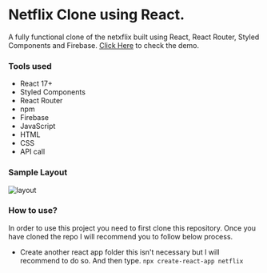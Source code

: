 # Netflix Clone using React.

A fully functional clone of the netxflix built using React, React Router, Styled Components and Firebase.
[Click Here](https://netflix-bd20d.web.app/) to check the demo.

### Tools used

* React 17+
* Styled Components
* React Router
* npm
* Firebase
* JavaScript
* HTML
* CSS
* API call

### Sample Layout
![layout](https://github.com/1sh1vam/netflix/blob/main/images/Screenshot_2021-03-14%20Netflix%20India%20%E2%80%93%20Watch%20TV%20Shows%20Online%2C%20Watch%20Movies%20Online.png)

### How to use?
In order to use this project you need to first clone this repository. Once you have cloned the repo I will recommend you to follow below process.
* Create another react app folder this isn't necessary but I will recommend to do so. And then type.
```npx create-react-app netflix```
